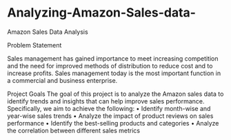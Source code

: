 # Analyzing-Amazon-Sales-data-


Amazon Sales Data Analysis

Problem Statement

Sales management has gained importance to meet increasing competition and the need for improved methods of distribution to reduce cost and to increase profits. Sales management today is the most important function in a commercial and business enterprise.

Project Goals
The goal of this project is to analyze the Amazon sales data to identify trends and insights that can help improve sales performance. Specifically, we aim to achieve the following:
•	Identify month-wise and year-wise sales trends
•	Analyze the impact of product reviews on sales performance
•	Identify the best-selling products and categories
•	Analyze the correlation between different sales metrics

